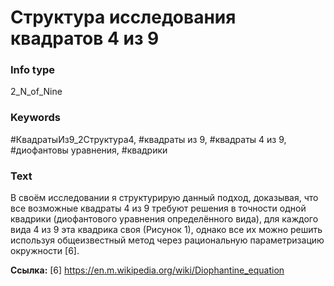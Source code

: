 # Структура исследования квадратов 4 из 9
### Info type
2_N_of_Nine
### Keywords
#КвадратыИз9_2Структура4, #квадраты из 9, #квадраты 4 из 9, #диофантовы уравнения, #квадрики
### Text
В своём исследовании я структурирую данный подход, доказывая, что все возможные квадраты 4 из 9 требуют решения в точности одной квадрики (диофантового уравнения определённого вида), для каждого вида 4 из 9 эта квадрика своя (Рисунок 1), однако все их можно решить используя общеизвестный метод через рациональную параметризацию окружности [6].

**Ссылка:**
[6] https://en.m.wikipedia.org/wiki/Diophantine_equation